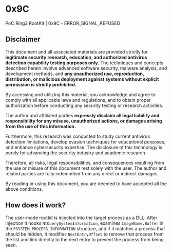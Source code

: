 # 0x9C
PoC Ring3 RootKit | 0x9C - ERROR_SIGNAL_REFUSED

## Disclaimer

This document and all associated materials are provided strictly for **legitimate security research, education, and authorized antivirus detection capability testing purposes only.**
The techniques and concepts described herein involve advanced software security, malware analysis, and development methods, and **any unauthorized use, reproduction, distribution, or malicious deployment against systems without explicit permission is strictly prohibited.**

By accessing and utilizing this material, you acknowledge and agree to comply with all applicable laws and regulations,
and to obtain proper authorization before conducting any security testing or research activities.

The author and affiliated parties **expressly disclaim all legal liability and responsibility for any misuse, unauthorized actions, or damages arising from the use of this information.**

Furthermore, this research was conducted to study current antivirus detection limitations, develop evasion techniques for educational purposes, and enhance cybersecurity expertise.
The disclosure of this technology is purely for advancing the security industry and academic research.

Therefore, all risks, legal responsibilities, and consequences resulting from the use or misuse of this document rest solely with the user.
The author and related parties are fully indemnified from any direct or indirect damages.

By reading or using this document, you are deemed to have accepted all the above conditions.

## How does it work?
The user-mode rootkit is injected into the target process as a DLL. After injection it hooks `NtQuerySystemInformation`, examines `ImageName.Buffer` in the `PSYSTEM_PROCESS_INFORMATION` structure, and if it matches a process that should be hidden, it modifies `NextEntryOffset` to remove that process from the list and link directly to the next entry to prevent the process from being seen.